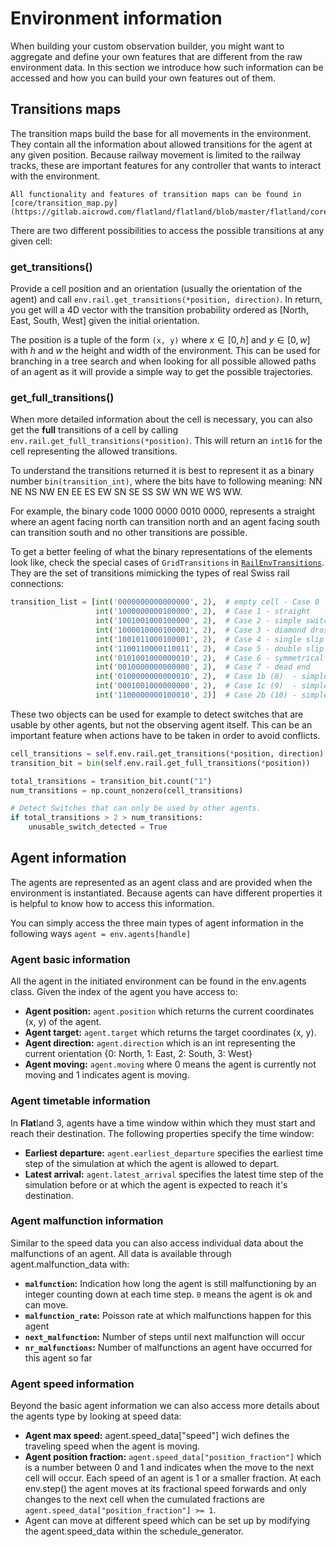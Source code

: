 Environment information
=======================

When building your custom observation builder, you might want to aggregate and define your own features that are different from the raw environment data. In this section we introduce how such information can be accessed and how you can build your own features out of them.

Transitions maps
----------------

The transition maps build the base for all movements in the environment. They contain all the information about allowed transitions for the agent at any given position. Because railway movement is limited to the railway tracks, these are important features for any controller that wants to interact with the environment. 

```{admonition} Code reference
All functionality and features of transition maps can be found in [core/transition_map.py](https://gitlab.aicrowd.com/flatland/flatland/blob/master/flatland/core/transition_map.py).
```

There are two different possibilities to access the possible transitions at any given cell:

### get_transitions()

Provide a cell position and an orientation (usually the orientation of the agent) and call `env.rail.get_transitions(*position, direction)`. In return, you get will a 4D vector with the transition probability ordered as [North, East, South, West] given the initial orientation.

The position is a tuple of the form `(x, y)` where $x \in [0, h]$ and $y \in [0, w]$ with $h$ and $w$ the height and width of the environment. This can be used for branching in a tree search and when looking for all possible allowed paths of an agent as it will provide a simple way to get the possible trajectories.

### get_full_transitions()
    
When more detailed information about the cell is necessary, you can also get the **full** transitions of a cell by calling `env.rail.get_full_transitions(*position)`. This will return an `int16` for the cell representing the allowed transitions. 

To understand the transitions returned it is best to represent it as a binary number `bin(transition_int)`, where the bits have to following meaning: NN NE NS NW EN EE ES EW SN SE SS SW WN WE WS WW. 

For example, the binary code 1000 0000 0010 0000, represents a straight where an agent facing north can transition north and an agent facing south can transition south and no other transitions are possible. 

To get a better feeling of what the binary representations of the elements look like, check the special cases of `GridTransitions` in [`RailEnvTransitions`](https://gitlab.aicrowd.com/flatland/flatland/blob/master/flatland/core/grid/rail_env_grid.py#L28). They are the set of transitions mimicking the types of real Swiss rail connections:

```python
transition_list = [int('0000000000000000', 2),  # empty cell - Case 0
                   int('1000000000100000', 2),  # Case 1 - straight
                   int('1001001000100000', 2),  # Case 2 - simple switch
                   int('1000010000100001', 2),  # Case 3 - diamond drossing
                   int('1001011000100001', 2),  # Case 4 - single slip
                   int('1100110000110011', 2),  # Case 5 - double slip
                   int('0101001000000010', 2),  # Case 6 - symmetrical
                   int('0010000000000000', 2),  # Case 7 - dead end
                   int('0100000000000010', 2),  # Case 1b (8)  - simple turn right
                   int('0001001000000000', 2),  # Case 1c (9)  - simple turn left
                   int('1100000000100010', 2)]  # Case 2b (10) - simple switch mirrored
```

These two objects can be used for example to detect switches that are usable by other agents, but not the observing agent itself. This can be an important feature when actions have to be taken in order to avoid conflicts.

```python
cell_transitions = self.env.rail.get_transitions(*position, direction)
transition_bit = bin(self.env.rail.get_full_transitions(*position))

total_transitions = transition_bit.count("1")
num_transitions = np.count_nonzero(cell_transitions)

# Detect Switches that can only be used by other agents.
if total_transitions > 2 > num_transitions:
    unusable_switch_detected = True
```

Agent information
-----------------

The agents are represented as an agent class and are provided when the environment is instantiated. Because agents can have different properties it is helpful to know how to access this information. 

You can simply access the three main types of agent information in the following ways `agent = env.agents[handle]`

### Agent basic information 

All the agent in the initiated environment can be found in the env.agents class. Given the index of the agent you have access to:
-   **Agent position:** `agent.position` which returns the current coordinates (x, y) of the agent.
-   **Agent target:** `agent.target` which returns the target coordinates (x, y).
-   **Agent direction:** `agent.direction` which is an int representing the current orientation {0: North, 1: East, 2: South, 3: West}
-   **Agent moving:** `agent.moving` where 0 means the agent is currently not moving and 1 indicates agent is moving.

### Agent timetable information 

In **Flat**land 3, agents have a time window within which they must start and reach their destination. The following properties specify the time window:
-   **Earliest departure:** `agent.earliest_departure` specifies the earliest time step of the simulation at which the agent is allowed to depart.
-   **Latest arrival:** `agent.latest_arrival` specifies the latest time step of the simulation before or at which the agent is expected to reach it's destination.

### Agent malfunction information

Similar to the speed data you can also access individual data about the
malfunctions of an agent. All data is available through
agent.malfunction_data with:

- **`malfunction`:** Indication how long the agent is still malfunctioning by an integer counting down at each time step. `0` means the agent is ok and can move.
- **`malfunction_rate`:** Poisson rate at which malfunctions happen for this agent
- **`next_malfunction`:** Number of steps until next malfunction will occur
- **`nr_malfunctions`:** Number of malfunctions an agent have occurred for this agent so far

### Agent speed information

<!-- ```{note}
Speed profiles are not used in the first round of the NeurIPS 2020 challenge.
``` -->

Beyond the basic agent information we can also access more details about
the agents type by looking at speed data:

-   **Agent max speed:** agent.speed_data["speed"] wich defines the traveling speed when the agent is moving.
-   **Agent position fraction:** `agent.speed_data["position_fraction"]` which is a number between 0 and 1 and indicates when the move to the next cell will occur. Each speed of an agent is 1 or a smaller fraction. At each env.step() the agent moves at its fractional speed forwards and only changes to the next cell when the cumulated fractions are `agent.speed_data["position_fraction"] >= 1`.
-   Agent can move at different speed which can be set up by modifying the agent.speed_data within the schedule_generator.



